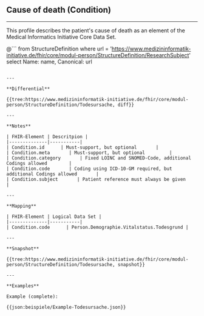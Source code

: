 ## Cause of death (Condition)

---

This profile describes the patient's cause of death as an element of the Medical Informatics Initiative Core Data Set.

@```
from StructureDefinition where url = 'https://www.medizininformatik-initiative.de/fhir/core/modul-person/StructureDefinition/ResearchSubject' select Name: name, Canonical: url
```

---

**Differential**

{{tree:https://www.medizininformatik-initiative.de/fhir/core/modul-person/StructureDefinition/Todesursache, diff}}

---

**Notes**

| FHIR-Element | Descritpion |
|--------------|-----------|
| Condition.id      | Must-support, but optional       |
| Condition.meta       | Must-support, but optional         |
| Condition.category       | Fixed LOINC and SNOMED-Code, additional Codings allowed        |
| Condition.code       | Coding using ICD-10-GM required, but additional Codings allowed       |
| Condition.subject       | Patient reference must always be given          |

---

**Mapping**

| FHIR-Element | Logical Data Set |
|--------------|-----------|
| Condition.code      | Person.Demographie.Vitalstatus.Todesgrund |

---

**Snapshot**

{{tree:https://www.medizininformatik-initiative.de/fhir/core/modul-person/StructureDefinition/Todesursache, snapshot}}

---

**Examples**

Example (complete):

{{json:beispiele/Example-Todesursache.json}}